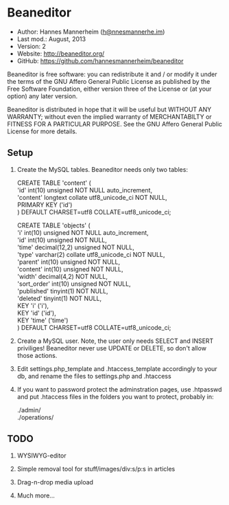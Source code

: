 Beaneditor
==========================================

* Author:    Hannes Mannerheim (<h@nnesmannerhe.im>)
* Last mod.: August, 2013
* Version:   2
* Website:   <http://beaneditor.org/>
* GitHub:    <https://github.com/hannesmannerheim/beaneditor>

Beaneditor is free software:  you can redistribute it and / or modify it
under the terms of the GNU Affero General Public License as published by
the Free Software Foundation, either version three of the License or (at
your option) any later version.

Beaneditor is distributed in hope that it will be useful but WITHOUT ANY
WARRANTY; without even the implied warranty of MERCHANTABILTY or FITNESS
FOR A PARTICULAR PURPOSE.  See the GNU Affero General Public License for
more details.

Setup
-----

1. Create the MySQL tables. Beaneditor needs only two tables:

	CREATE TABLE 'content' (  
	  'id' int(10) unsigned NOT NULL auto_increment,  
	  'content' longtext collate utf8_unicode_ci NOT NULL,  
	  PRIMARY KEY  ('id')  
	) DEFAULT CHARSET=utf8 COLLATE=utf8_unicode_ci;  
	  
	CREATE TABLE 'objects' (  
	  'i' int(10) unsigned NOT NULL auto_increment,  
	  'id' int(10) unsigned NOT NULL,  
	  'time' decimal(12,2) unsigned NOT NULL,  
	  'type' varchar(2) collate utf8_unicode_ci NOT NULL,  
	  'parent' int(10) unsigned NOT NULL,  
	  'content' int(10) unsigned NOT NULL,  
	  'width' decimal(4,2) NOT NULL,  
	  'sort_order' int(10) unsigned NOT NULL,  
	  'published' tinyint(1) NOT NULL,  
	  'deleted' tinyint(1) NOT NULL,  
	  KEY 'i' ('i'),  
	  KEY 'id' ('id'),  
	  KEY 'time' ('time')  
	) DEFAULT CHARSET=utf8 COLLATE=utf8_unicode_ci;  

2. Create a MySQL user. Note, the user only needs SELECT and INSERT priviliges! 
Beaneditor never use UPDATE or DELETE, so don't allow those actions. 

3. Edit settings.php_template and .htaccess_template accordingly to your db, and
rename the files to settings.php and .htaccess

4. If you want to password protect the adminstration pages, use .htpasswd and 
put .htaccess files in the folders you want to protect, probably in:
   
	./admin/  
	./operations/
   

TODO
----

1. WYSIWYG-editor

2. Simple removal tool for stuff/images/div:s/p:s in articles

3. Drag-n-drop media upload

4. Much more...